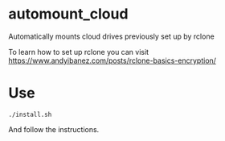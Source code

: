 # automount_cloud
Automatically mounts cloud drives previously set up by rclone

To learn how to set up rclone you can visit https://www.andyibanez.com/posts/rclone-basics-encryption/


# Use
``` 
./install.sh
``` 
And follow the instructions.
